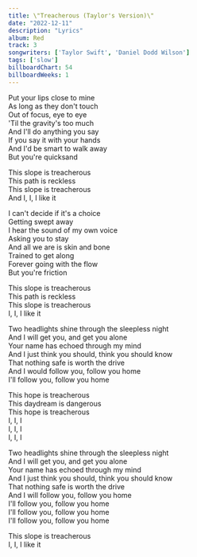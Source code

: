 ```yaml
---
title: \"Treacherous (Taylor's Version)\"
date: "2022-12-11"
description: "Lyrics"
album: Red
track: 3
songwriters: ['Taylor Swift', 'Daniel Dodd Wilson']
tags: ['slow']
billboardChart: 54
billboardWeeks: 1
---
```

<p className="verse-one">
Put your lips close to mine <br />
As long as they don't touch <br />
Out of focus, eye to eye <br />
'Til the gravity's too much <br />
And I'll do anything you say <br />
If you say it with your hands <br />
And I'd be smart to walk away <br />
But you're quicksand <br />
</p>
<p className="chorus">
This slope is treacherous <br />
This path is reckless <br />
This slope is treacherous <br />
And I, I, I like it <br />
</p>
<p className="verse-two">
I can't decide if it's a choice <br />
Getting swept away <br />
I hear the sound of my own voice <br />
Asking you to stay <br />
And all we are is skin and bone <br />
Trained to get along <br />
Forever going with the flow <br />
But you're friction <br />
</p>
<p className="chorus">
This slope is treacherous <br />
This path is reckless <br />
This slope is treacherous <br />
I, I, I like it <br />
</p>
<p className="bridge">
Two headlights shine through the sleepless night <br />
And I will get you, and get you alone <br />
Your name has echoed through my mind <br />
And I just think you should, think you should know <br />
That nothing safe is worth the drive <br />
And I would follow you, follow you home <br />
I'll follow you, follow you home <br />
</p>
<p className="chorus">
This hope is treacherous <br />
This daydream is dangerous <br />
This hope is treacherous <br />
I, I, I <br />
I, I, I <br />
I, I, I <br />
</p>
<p className="bridge">
Two headlights shine through the sleepless night <br />
And I will get you, and get you alone <br />
Your name has echoed through my mind <br />
And I just think you should, think you should know <br />
That nothing safe is worth the drive <br />
And I will follow you, follow you home <br />
I'll follow you, follow you home <br />
I'll follow you, follow you home <br />
I'll follow you, follow you home <br />
</p>
<p className="outro">
This slope is treacherous <br />
I, I, I like it <br />
</p>